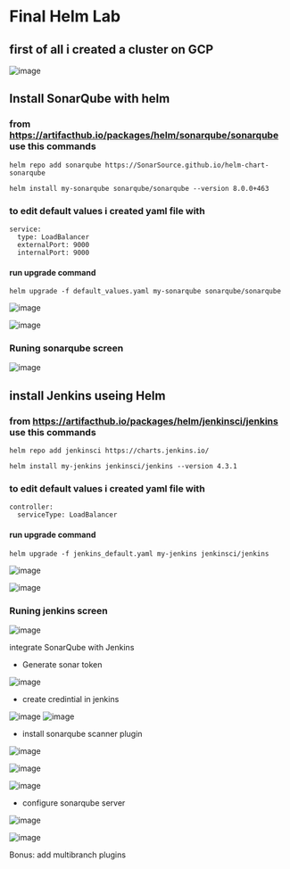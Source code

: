 # Final Helm Lab

## first of all i created a cluster on GCP
![image](https://user-images.githubusercontent.com/47079437/217653985-a6a53978-3edb-4ed2-850b-a07c10519548.png)

## Install SonarQube with helm

### from https://artifacthub.io/packages/helm/sonarqube/sonarqube use this commands
```
helm repo add sonarqube https://SonarSource.github.io/helm-chart-sonarqube

helm install my-sonarqube sonarqube/sonarqube --version 8.0.0+463
```
### to edit default values i created yaml file with 
```
service:
  type: LoadBalancer
  externalPort: 9000
  internalPort: 9000

```
#### run upgrade command

```
helm upgrade -f default_values.yaml my-sonarqube sonarqube/sonarqube
```
![image](https://user-images.githubusercontent.com/47079437/217657594-8289ac36-0fdd-4e90-988e-0bc147dade47.png)

![image](https://user-images.githubusercontent.com/47079437/217656048-827102b3-85c3-4689-aebe-e332bda7387c.png)

### Runing sonarqube screen 

![image](https://user-images.githubusercontent.com/47079437/217665910-3c248bb6-9f14-41fa-9bda-8a33a05c719d.png)

## install Jenkins useing Helm

### from https://artifacthub.io/packages/helm/jenkinsci/jenkins use this commands

```
helm repo add jenkinsci https://charts.jenkins.io/

helm install my-jenkins jenkinsci/jenkins --version 4.3.1
```
### to edit default values i created yaml file with 
```
controller:
  serviceType: LoadBalancer

```
#### run upgrade command

```
helm upgrade -f jenkins_default.yaml my-jenkins jenkinsci/jenkins
```
![image](https://user-images.githubusercontent.com/47079437/217657887-f5fbdc67-c735-4555-b030-8ee9d95329a4.png)

![image](https://user-images.githubusercontent.com/47079437/217657954-c62766c4-3e89-49d6-93eb-aa305e1595ec.png)

### Runing jenkins screen

![image](https://user-images.githubusercontent.com/47079437/217658252-e5cdbffa-fd85-4f96-b3e9-e9ac65bf1628.png)

integrate SonarQube with Jenkins 

* Generate sonar token 

![image](https://user-images.githubusercontent.com/47079437/217660751-3430fafe-52ea-4f78-bbf4-ab6a60674cbe.png)

* create credintial in jenkins

![image](https://user-images.githubusercontent.com/47079437/217661086-8d05c54b-8b97-4a2e-8d7b-9836bb027666.png)
![image](https://user-images.githubusercontent.com/47079437/217661159-92d1df71-b2f3-4a82-b4c8-5fdca505970f.png)

* install sonarqube scanner plugin

![image](https://user-images.githubusercontent.com/47079437/217661546-1a2ac28e-591a-46e6-9c89-93532a109a69.png)

![image](https://user-images.githubusercontent.com/47079437/217661666-631e47a1-db56-4a74-8db3-2f91e61e1988.png)

![image](https://user-images.githubusercontent.com/47079437/217662242-f1c52083-fa5d-446a-b3c0-46685da77b21.png)

* configure sonarqube server

![image](https://user-images.githubusercontent.com/47079437/217662727-4866728a-a92b-46a5-a8ff-c27b4e491686.png)

![image](https://user-images.githubusercontent.com/47079437/217663083-097aad59-edf1-4258-afb7-5541a6b69537.png)




Bonus: add multibranch plugins
